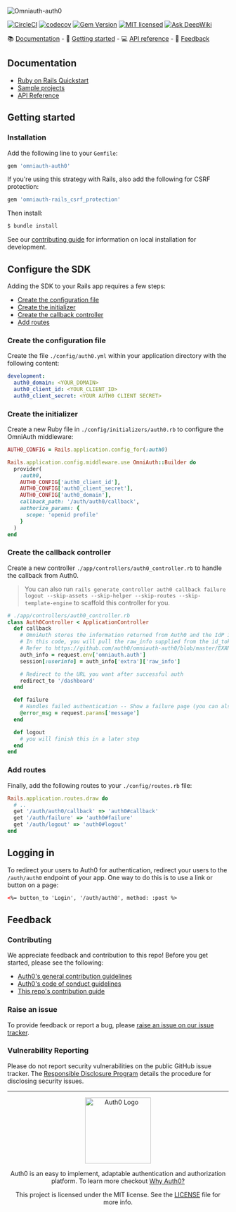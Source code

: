 ![Omniauth-auth0](https://cdn.auth0.com/website/sdks/banners/omniauth-auth0-banner.png)


[![CircleCI](https://img.shields.io/circleci/project/github/auth0/omniauth-auth0/master.svg)](https://circleci.com/gh/auth0/omniauth-auth0)
[![codecov](https://codecov.io/gh/auth0/omniauth-auth0/branch/master/graph/badge.svg)](https://codecov.io/gh/auth0/omniauth-auth0)
[![Gem Version](https://badge.fury.io/rb/omniauth-auth0.svg)](https://badge.fury.io/rb/omniauth-auth0)
[![MIT licensed](https://img.shields.io/dub/l/vibe-d.svg?style=flat)](https://github.com/auth0/omniauth-auth0/blob/master/LICENSE)
[![Ask DeepWiki](https://deepwiki.com/badge.svg)](https://deepwiki.com/auth0/omniauth-auth0)

<div>
📚 <a href="#documentation">Documentation</a> - 🚀 <a href="#getting-started">Getting started</a> - 💻 <a href="https://www.rubydoc.info/gems/omniauth-auth0">API reference</a> - 💬 <a href="#feedback">Feedback</a>
</div>

## Documentation

- [Ruby on Rails Quickstart](https://auth0.com/docs/quickstart/webapp/rails)
- [Sample projects](https://github.com/auth0-samples/auth0-rubyonrails-sample)
- [API Reference](https://www.rubydoc.info/gems/omniauth-auth0)

## Getting started

### Installation

Add the following line to your `Gemfile`:

```ruby
gem 'omniauth-auth0'
```

If you're using this strategy with Rails, also add the following for CSRF protection:

```ruby
gem 'omniauth-rails_csrf_protection'
```

Then install:

```bash
$ bundle install
```

See our [contributing guide](CONTRIBUTING.md) for information on local installation for development.

## Configure the SDK

Adding the SDK to your Rails app requires a few steps:

- [Create the configuration file](#create-the-configuration-file)
- [Create the initializer](#create-the-initializer)
- [Create the callback controller](#create-the-callback-controller)
- [Add routes](#add-routes)

### Create the configuration file

Create the file `./config/auth0.yml` within your application directory with the following content:

```yml
development:
  auth0_domain: <YOUR_DOMAIN>
  auth0_client_id: <YOUR_CLIENT_ID>
  auth0_client_secret: <YOUR AUTH0 CLIENT SECRET>
```

### Create the initializer

Create a new Ruby file in `./config/initializers/auth0.rb` to configure the OmniAuth middleware:

```ruby
AUTH0_CONFIG = Rails.application.config_for(:auth0)

Rails.application.config.middleware.use OmniAuth::Builder do
  provider(
    :auth0,
    AUTH0_CONFIG['auth0_client_id'],
    AUTH0_CONFIG['auth0_client_secret'],
    AUTH0_CONFIG['auth0_domain'],
    callback_path: '/auth/auth0/callback',
    authorize_params: {
      scope: 'openid profile'
    }
  )
end
```

### Create the callback controller

Create a new controller `./app/controllers/auth0_controller.rb` to handle the callback from Auth0.

> You can also run `rails generate controller auth0 callback failure logout --skip-assets --skip-helper --skip-routes --skip-template-engine` to scaffold this controller for you.

```ruby
# ./app/controllers/auth0_controller.rb
class Auth0Controller < ApplicationController
  def callback
    # OmniAuth stores the information returned from Auth0 and the IdP in request.env['omniauth.auth'].
    # In this code, you will pull the raw_info supplied from the id_token and assign it to the session.
    # Refer to https://github.com/auth0/omniauth-auth0/blob/master/EXAMPLES.md#example-of-the-resulting-authentication-hash for complete information on 'omniauth.auth' contents.
    auth_info = request.env['omniauth.auth']
    session[:userinfo] = auth_info['extra']['raw_info']

    # Redirect to the URL you want after successful auth
    redirect_to '/dashboard'
  end

  def failure
    # Handles failed authentication -- Show a failure page (you can also handle with a redirect)
    @error_msg = request.params['message']
  end

  def logout
    # you will finish this in a later step
  end
end
```

### Add routes

Finally, add the following routes to your `./config/routes.rb` file:

```ruby
Rails.application.routes.draw do
  # ..
  get '/auth/auth0/callback' => 'auth0#callback'
  get '/auth/failure' => 'auth0#failure'
  get '/auth/logout' => 'auth0#logout'
end
```

## Logging in

To redirect your users to Auth0 for authentication, redirect your users to the `/auth/auth0` endpoint of your app. One way to do this is to use a link or button on a page:

```html
<%= button_to 'Login', '/auth/auth0', method: :post %>
```

## Feedback

### Contributing

We appreciate feedback and contribution to this repo! Before you get started, please see the following:

- [Auth0's general contribution guidelines](https://github.com/auth0/open-source-template/blob/master/GENERAL-CONTRIBUTING.md)
- [Auth0's code of conduct guidelines](https://github.com/auth0/open-source-template/blob/master/CODE-OF-CONDUCT.md)
- [This repo's contribution guide](https://github.com/auth0/omniauth-auth0/blob/master/CONTRIBUTING.md)

### Raise an issue

To provide feedback or report a bug, please [raise an issue on our issue tracker](https://github.com/auth0/omniauth-auth0/issues).

### Vulnerability Reporting

Please do not report security vulnerabilities on the public GitHub issue tracker. The [Responsible Disclosure Program](https://auth0.com/whitehat) details the procedure for disclosing security issues.

---

<p align="center">
  <picture>
    <source media="(prefers-color-scheme: dark)" srcset="https://cdn.auth0.com/website/sdks/logos/auth0_dark_mode.png" width="150">
    <source media="(prefers-color-scheme: light)" srcset="https://cdn.auth0.com/website/sdks/logos/auth0_light_mode.png" width="150">
    <img alt="Auth0 Logo" src="https://cdn.auth0.com/website/sdks/logos/auth0_light_mode.png" width="150">
  </picture>
</p>
<p align="center">
  Auth0 is an easy to implement, adaptable authentication and authorization platform. To learn more checkout <a href="https://auth0.com/why-auth0">Why Auth0?</a>
</p>
<p align="center">
  This project is licensed under the MIT license. See the <a href="https://github.com/auth0/omniauth-auth0/blob/master/LICENSE"> LICENSE</a> file for more info.
</p>